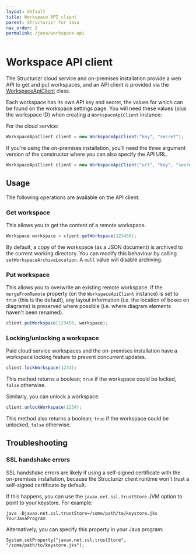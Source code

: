 ```yaml
---
layout: default
title: Workspace API client
parent: Structurizr for Java
nav_order: 2
permalink: /java/workspace-api
---
```


# Workspace API client

The Structurizr cloud service and on-premises installation provide a web API to get and put workspaces,
and an API client is provided via the [WorkspaceApiClient](https://github.com/structurizr/java/blob/master/structurizr-client/src/com/structurizr/api/WorkspaceApiClient.java) class.

Each workspace has its own API key and secret, the values for which can be found on the workspace settings page.
You will need these values (plus the workspace ID) when creating a `WorkspaceApiClient` instance:

For the cloud service:

```java
WorkspaceApiClient client = new WorkspaceApiClient("key", "secret");
```

If you're using the on-premises installation, you'll need the three argument version of the constructor where you can also specify the API URL.

```java
WorkspaceApiClient client = new WorkspaceApiClient("url", "key", "secret");
```

## Usage

The following operations are available on the API client.

### Get workspace

This allows you to get the content of a remote workspace.

```java
Workspace workspace = client.getWorkspace(123456);
```

By default, a copy of the workspace (as a JSON document) is archived to the current working directory. You can modify this behaviour by calling ```setWorkspaceArchiveLocation```. A ```null``` value will disable archiving.

### Put workspace

This allows you to overwrite an existing remote workspace.
If the ```mergeFromRemote``` property (on the `WorkspaceApiClient` instance) is set to `true` (this is the default),
any layout information (i.e. the location of boxes on diagrams) is preserved where possible (i.e. where diagram elements haven't been renamed).

```java
client.putWorkspace(123456, workspace);
```

### Locking/unlocking a workspace

Paid cloud service workspaces and the on-premises installation have a workspace locking feature to prevent concurrent updates.

```java
client.lockWorkspace(1234);
```

This method returns a boolean; ```true``` if the workspace could be locked, ```false``` otherwise.

Similarly, you can unlock a workspace.

```java
client.unlockWorkspace(1234);
```

This method also returns a boolean; ```true``` if the workspace could be unlocked, ```false``` otherwise.

## Troubleshooting

### SSL handshake errors

SSL handshake errors are likely if using a self-signed certificate with the on-premises installation,
because the Structurizr client runtime won't trust a self-signed certificate by default.

If this happens, you can use the ```javax.net.ssl.trustStore``` JVM option to point to your keystore. For example:

```
java -Djavax.net.ssl.trustStore=/some/path/to/keystore.jks YourJavaProgram
```

Alternatively, you can specify this property in your Java program:

```
System.setProperty("javax.net.ssl.trustStore", "/some/path/to/keystore.jks");
```